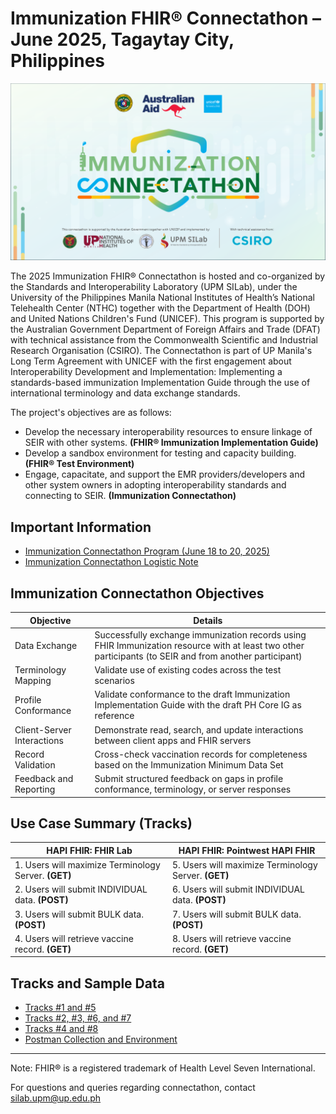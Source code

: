  # Immunization FHIR® Connectathon – June 2025, Tagaytay City, Philippines

![alt text](<Immunization Connectathon Graphic.png>)

The 2025 Immunization FHIR® Connectathon is hosted and co-organized by the Standards and Interoperability Laboratory (UPM SILab), under the University of the Philippines Manila National Institutes of Health’s National Telehealth Center (NTHC) together with the Department of Health (DOH) and United Nations Children's Fund (UNICEF). This program is supported by the Australian Government Department of Foreign Affairs and Trade (DFAT) with technical assistance from the Commonwealth Scientific and Industrial Research Organisation (CSIRO). The Connectathon is part of UP Manila's Long Term Agreement with UNICEF with the first engagement about Interoperability Development and Implementation: Implementing a standards-based immunization Implementation Guide through the use of international terminology and data exchange standards.

The project's objectives are as follows:
- Develop the necessary interoperability resources to ensure linkage of SEIR with other systems. **(FHIR® Immunization Implementation Guide)**
- Develop a sandbox environment for testing and capacity building. **(FHIR® Test Environment)**
- Engage, capacitate, and support the EMR providers/developers and other system owners in adopting interoperability standards and connecting to SEIR. **(Immunization Connectathon)**

## Important Information

- [Immunization Connectathon Program (June 18 to 20, 2025)](https://docs.google.com/document/d/1ZhGiq2hBP_GjHPMt0mrmMDQac4xZioBsp2v8EPYcqfU/edit?usp=drive_link)
- [Immunization Connectathon Logistic Note](https://docs.google.com/document/d/1fbSN0oHLXzEBDl8HvAIGGM-8iRUYSdeACN44viK4x20/edit?usp=drive_link) 

## Immunization Connectathon Objectives 

| Objective | Details | 
|-----------------|-----------------|
| Data Exchange      | Successfully exchange immunization records using FHIR Immunization resource with at least two other participants (to SEIR and from another participant) |
| Terminology Mapping  | Validate use of existing codes across the test scenarios |
| Profile Conformance  | Validate conformance to the draft Immunization Implementation Guide with the draft PH Core IG as reference |
| Client-Server Interactions  | Demonstrate read, search, and update interactions between client apps and FHIR servers|
| Record Validation  | Cross-check vaccination records for completeness based on the Immunization Minimum Data Set |
| Feedback and Reporting  | Submit structured feedback on gaps in profile conformance, terminology, or server responses |
  
## Use Case Summary (Tracks)

| **HAPI FHIR:** FHIR Lab | **HAPI FHIR:** Pointwest HAPI FHIR| 
|-----------------|-----------------|
| 1. Users will maximize Terminology Server. **(GET)** | 5. Users will maximize Terminology Server. **(GET)** |
| 2. Users will submit INDIVIDUAL data. **(POST)** | 6. Users will submit INDIVIDUAL data. **(POST)** |
| 3. Users will submit BULK data. **(POST)** | 7. Users will submit BULK data. **(POST)** |
| 4. Users will retrieve vaccine record. **(GET)**  | 8. Users will retrieve vaccine record. **(GET)** |

## Tracks and Sample Data

- [Tracks #1 and #5](tracks-%231-%235)
- [Tracks #2, #3, #6, and #7](tracks-%232-%233-%236-%237)
- [Tracks #4 and #8](tracks-%234-%238)
- [Postman Collection and Environment](postman-collection)


---

Note: FHIR® is a registered trademark of Health Level Seven International.  

For questions and queries regarding connectathon, contact silab.upm@up.edu.ph
